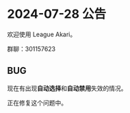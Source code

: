 # 2024-07-28 公告

欢迎使用 League Akari。

群聊：301157623

## BUG

现在有出现**自动选择**和**自动禁用**失效的情况。

正在修复这个问题中。
